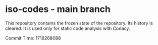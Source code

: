 # iso-codes - main branch

This repository contains the frozen state of the repository.
Its history is cleared. It is used only for static code
analysis with Codacy.

Commit Time: 1716268088